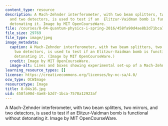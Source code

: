 ```yaml
---
content_type: resource
description: A Mach-Zehnder interferometer, with two beam splitters, two mirrors,
  and two detectors, is used to test if an  Elitzur-Vaidman bomb is functional without
  detonating it. Image by MIT OpenCourseWare.
file: /courses/8-04-quantum-physics-i-spring-2016/458fa90d4ae8b2d71bca7578a12923af_8-04s16.jpg
file_size: 29769
file_type: image/jpeg
image_metadata:
  caption: A Mach-Zehnder interferometer, with two beam splitters, two mirrors, and
    two detectors, is used to test if an Elitzur-Vaidman bomb is functional without
    detonating it. (Image by MIT OpenCourseWare.)
  credit: Image by MIT OpenCourseWare.
  image-alt: Lines and boxes showing experimental set-up of a Mach-Zehnder interferometer.
learning_resource_types: []
license: https://creativecommons.org/licenses/by-nc-sa/4.0/
ocw_type: OCWImage
resourcetype: Image
title: 8-04s16.jpg
uid: 458fa90d-4ae8-b2d7-1bca-7578a12923af
---
```

A Mach-Zehnder interferometer, with two beam splitters, two mirrors, and two detectors, is used to test if an  Elitzur-Vaidman bomb is functional without detonating it. Image by MIT OpenCourseWare.